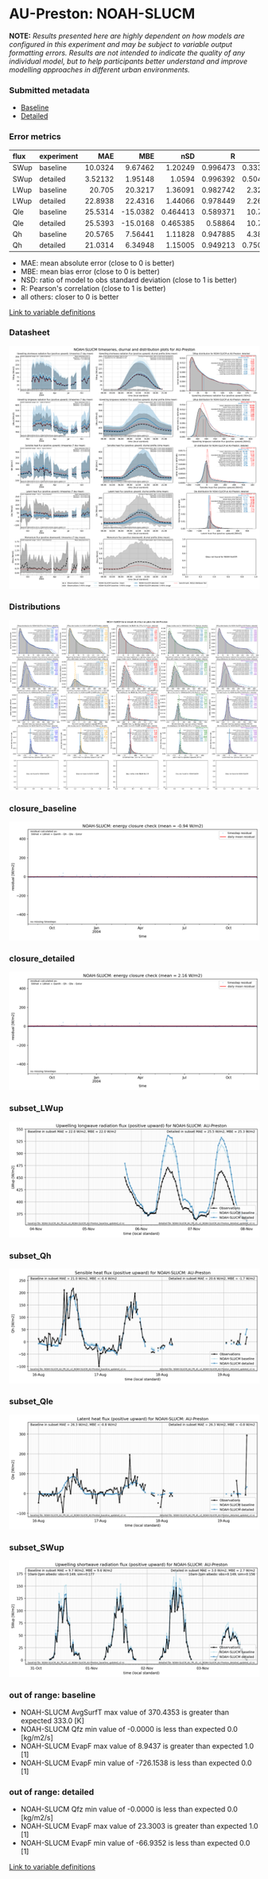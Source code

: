 # AU-Preston: NOAH-SLUCM

**NOTE:** *Results presented here are highly dependent on how models are configured in this experiment and may be subject to variable output formatting errors. Results are not intended to indicate the quality of any individual model, but to help participants better understand and improve modelling approaches in different urban environments.*

### Submitted metadata

- [Baseline](NOAH-SLUCM_AU-Preston_baseline_attrs.md)
- [Detailed](NOAH-SLUCM_AU-Preston_detailed_attrs.md)

### Error metrics

| flux   | experiment   |      MAE |       MBE |      nSD |        R |       5th |     95th |     RMSE |    cRMSE |     AMBE |     1-nSD |        1-R |   nSkewness |   nKurtosis |   Overlap |
|:-------|:-------------|---------:|----------:|---------:|---------:|----------:|---------:|---------:|---------:|---------:|----------:|-----------:|------------:|------------:|----------:|
| SWup   | baseline     | 10.0324  |   9.67462 | 1.20249  | 0.996473 |  0.333449 | 30.0588  | 14.1774  | 0.222453 |  9.67462 | 0.202492  | 0.00352686 |   0.0424786 |  0.0749453  | 0.0951892 |
| SWup   | detailed     |  3.52132 |   1.95148 | 1.0594   | 0.996392 |  0.504278 |  9.10053 |  5.29704 | 0.105705 |  1.95148 | 0.0594032 | 0.00360807 |   0.0466485 |  0.0822948  | 0.0691792 |
| LWup   | baseline     | 20.705   |  20.3217  | 1.36091  | 0.982742 |  2.32773  | 55.0061  | 26.9399  | 0.420986 | 20.3217  | 0.360909  | 0.0172582  |   0.0180799 |  0.0697307  | 0.153252  |
| LWup   | detailed     | 22.8938  |  22.4316  | 1.44066  | 0.978449 |  2.26386  | 66.5708  | 30.9108  | 0.506235 | 22.4316  | 0.440659  | 0.0215506  |   0.0631944 |  0.00121101 | 0.152207  |
| Qle    | baseline     | 25.5314  | -15.0382  | 0.464413 | 0.589371 | 10.7136   | 62.8932  | 45.1483  | 0.817469 | 15.0382  | 0.535587  | 0.410629   |   0.0510262 |  0.55588    | 0.239314  |
| Qle    | detailed     | 25.5393  | -15.0168  | 0.465385 | 0.58864  | 10.7134   | 62.8932  | 45.1543  | 0.817738 | 15.0168  | 0.534615  | 0.41136    |   0.0457572 |  0.543723   | 0.240312  |
| Qh     | baseline     | 20.5765  |   7.56441 | 1.11828  | 0.947885 |  4.38525  | 41.893   | 34.0884  | 0.361317 |  7.56441 | 0.118281  | 0.0521155  |   0.0293101 |  0.0360355  | 0.0970975 |
| Qh     | detailed     | 21.0314  |   6.34948 | 1.15005  | 0.949213 |  0.750236 | 48.1393  | 34.9202  | 0.373269 |  6.34948 | 0.150048  | 0.0507873  |   0.0189572 |  0.0693615  | 0.135171  |

 - MAE: mean absolute error (close to 0 is better)
 - MBE: mean bias error (close to 0 is better)
 - NSD: ratio of model to obs standard deviation (close to 1 is better)
 - R: Pearson's correlation (close to 1 is better)
 - all others: closer to 0 is better

[Link to variable definitions](../modelattrs/variable_definitions.md)

### <a name="datasheet"></a>Datasheet
[![NOAH-SLUCM_AU-Preston_Datasheet.png](NOAH-SLUCM_AU-Preston_Datasheet.png)](NOAH-SLUCM_AU-Preston_Datasheet.png)

### <a name="distributions"></a>Distributions
[![NOAH-SLUCM_AU-Preston_Distributions.png](NOAH-SLUCM_AU-Preston_Distributions.png)](NOAH-SLUCM_AU-Preston_Distributions.png)

### <a name="closure_baseline"></a>closure_baseline
[![NOAH-SLUCM_AU-Preston_closure_baseline.png](NOAH-SLUCM_AU-Preston_closure_baseline.png)](NOAH-SLUCM_AU-Preston_closure_baseline.png)

### <a name="closure_detailed"></a>closure_detailed
[![NOAH-SLUCM_AU-Preston_closure_detailed.png](NOAH-SLUCM_AU-Preston_closure_detailed.png)](NOAH-SLUCM_AU-Preston_closure_detailed.png)

### <a name="subset_lwup"></a>subset_LWup
[![NOAH-SLUCM_AU-Preston_subset_LWup.png](NOAH-SLUCM_AU-Preston_subset_LWup.png)](NOAH-SLUCM_AU-Preston_subset_LWup.png)

### <a name="subset_qh"></a>subset_Qh
[![NOAH-SLUCM_AU-Preston_subset_Qh.png](NOAH-SLUCM_AU-Preston_subset_Qh.png)](NOAH-SLUCM_AU-Preston_subset_Qh.png)

### <a name="subset_qle"></a>subset_Qle
[![NOAH-SLUCM_AU-Preston_subset_Qle.png](NOAH-SLUCM_AU-Preston_subset_Qle.png)](NOAH-SLUCM_AU-Preston_subset_Qle.png)

### <a name="subset_swup"></a>subset_SWup
[![NOAH-SLUCM_AU-Preston_subset_SWup.png](NOAH-SLUCM_AU-Preston_subset_SWup.png)](NOAH-SLUCM_AU-Preston_subset_SWup.png)

### out of range: baseline

 - NOAH-SLUCM AvgSurfT max value of 370.4353 is greater than expected 333.0 [K]
 - NOAH-SLUCM Qfz min value of -0.0000 is less than expected 0.0 [kg/m2/s]
 - NOAH-SLUCM EvapF max value of 8.9437 is greater than expected 1.0 [1]
 - NOAH-SLUCM EvapF min value of -726.1538 is less than expected 0.0 [1]

### out of range: detailed

 - NOAH-SLUCM Qfz min value of -0.0000 is less than expected 0.0 [kg/m2/s]
 - NOAH-SLUCM EvapF max value of 23.3003 is greater than expected 1.0 [1]
 - NOAH-SLUCM EvapF min value of -66.9352 is less than expected 0.0 [1]


[Link to variable definitions](../modelattrs/variable_definitions.md)

